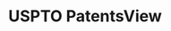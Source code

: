 ---
bigquery: https://console.cloud.google.com/bigquery?p=patents-public-data&d=patentsview&page=dataset
citation: Attribution should be given to PatentsView for use, distribution, or derivative
  works.
code: https://github.com/CSSIP-AIR/PatentsView-Code-Snippets/
contributors: USPTO
cost: None
description: 'PatentsView includes US patent data including raw data (summaries, applications,
  pregrant applications), disambugations of inventors and assignees, and inventor
  gender estimates.  Also foreign priority data, # of figures and sheets, and government
  interest statements.'
documentation: https://patentsview.org/query/builder-faqs
last_edit: 04/13/2022, 09:43:13
location: https://patentsview.org/
maintained_by: USPTO
record_creation_timestamp: 12/2/2020 17:20:46
schema_fields:
- id
- type
- variety
- male
- ipc_class
- disamb_assignee_id_20200929
- designation
- title
- level_one
- f371_date
- subcategory_id
- role
- doc_type
- subgroup_id
- relkind
- term_grant
- disamb_inventor_id_20171003
- disamb_assignee_id_20200630
- classification_level
- assignee_id
- state
- disamb_inventor_id_20191231
- sequence
- rawlocation_id
- field_id
- lawyer_id
- section
- disamb_inventor_id_20190312
- longitude
- name_first
- city
- field_title
- section_id
- disclaimer_date
- disamb_assignee_id_20191008
- withdrawn
- exemplary
- disamb_inventor_id_20190820
- term_disclaimer
- name
- citation_id
- male_flag
- contract_award_number
- disamb_inventor_id_20191008
- doctype
- status
- fname
- latitude
- deceased
- gi_statement
- disamb_inventor_id_20200630
- rawinventor_id
- latin_name
- disamb_inventor_id_20171226
- application_id
- date
- num_sheets
- abstract
- applicant_type
- symbol_position
- disamb_inventor_id_20170307
- subclass_id
- organization
- patent_id
- lapse_of_patent
- disamb_assignee_id_20191231
- number
- organization_id
- kind
- disamb_inventor_id_20181127
- category_id
- publication_number
- county_fips
- country
- attribution_status
- dependent
- main_group
- _102_date
- location_id
- inventor_id
- country_transformed
- subsection_id
- county
- length
- classification_value
- classification_status
- group_id
- action_date
- num_figures
- lname
- latlong
- _371_date
- num_claims
- category
- disamb_inventor_id_20200331
- disamb_assignee_id_20181127
- f102_date
- reldocno
- num
- disamb_inventor_id_20170808
- uuid
- ipc_version_indicator
- filename
- name_last
- state_fips
- subclass
- disamb_inventor_id_20200929
- mainclass_id
- level_two
- subgroup
- disamb_assignee_id_20190820
- level_three
- rel_id
- disamb_assignee_id_20190312
- series_code
- disamb_inventor_id_20180528
- disamb_assignee_id_20200331
- term_extension
- rule_47
- rawassignee_id
- sector_title
- text
- group
- classification_data_source
- disamb_inventor_id_20201229
shortname: patentsview
tags:
- disambiguation
- United States
- gender
terms_of_use: Creative Commons Attribution 4.0 International License.
timeframe: 1963-1999
title: USPTO PatentsView
uuid: cf1780b1-e265-4e49-8d1d-83b9cfe0fd9a
---